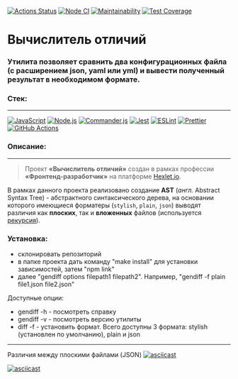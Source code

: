 [![Actions Status](https://github.com/daniscoder/frontend-project-46/actions/workflows/hexlet-check.yml/badge.svg)](https://github.com/daniscoder/frontend-project-46/actions)
[![Node CI](https://github.com/daniscoder/frontend-project-46/actions/workflows/node-check.yml/badge.svg)](https://github.com/daniscoder/frontend-project-46/actions/workflows/node-check.yml)
[![Maintainability](https://api.codeclimate.com/v1/badges/411f54f05a3db25a271b/maintainability)](https://codeclimate.com/github/daniscoder/frontend-project-46/maintainability)
[![Test Coverage](https://api.codeclimate.com/v1/badges/411f54f05a3db25a271b/test_coverage)](https://codeclimate.com/github/daniscoder/frontend-project-46/test_coverage)

<h1>Вычислитель отличий </h1>
<h3> Утилита позволяет сравнить два конфигурационных файла (с расширением json, yaml или yml) и вывести полученный результат в необходимом формате. </h3>

### Стек:

------------
[![JavaScript](https://img.shields.io/badge/JavaScript-323330?style=for-the-badge&logo=javascript&logoColor=F7DF1E)](https://github.com/topics/javascript)
[![Node.js](https://img.shields.io/badge/Node.js-43853D?style=for-the-badge&logo=node.js&logoColor=white)](https://github.com/nodejs)
[![Commander.js](https://img.shields.io/badge/Commander.js-181818?style=for-the-badge&logo=slashdot&logoColor=white)](https://github.com/tj/commander.js)
[![Jest](https://img.shields.io/badge/Jest-323330?style=for-the-badge&logo=Jest&logoColor=white)](https://github.com/jestjs/jest)
[![ESLint](https://img.shields.io/badge/eslint-3A33D1?style=for-the-badge&logo=eslint&logoColor=white)](https://github.com/eslint/eslint)
[![Prettier](https://img.shields.io/badge/prettier-1A2C34?style=for-the-badge&logo=prettier&logoColor=F7BA3E)](https://github.com/prettier/prettier)
[![GitHub Actions](https://img.shields.io/badge/GitHub_Actions-2088FF?style=for-the-badge&logo=github-actions&logoColor=white)](https://docs.github.com/ru/actions)

### Описание:

------------
> Проект **«Вычислитель отличий»** создан в рамках профессии **«Фронтенд-разработчик»** на платформе [Hexlet.io](https://ru.hexlet.io).

В рамках данного проекта реализовано создание **AST** (_англ._ Abstract Syntax Tree) - абстрактного синтаксического дерева, на основании которого имеющиеся форматеры (<code>stylish</code>, <code>plain</code>, <code>json</code>) выводят различия как **плоских**, так и **вложенных** файлов (используется [рекурсия](https://ru.hexlet.io/blog/posts/recursive)).

### Установка:
- склонировать репозиторий
- в папке проекта дать команду "make install" для установки зависимостей, затем "npm link"
- далее "gendiff options filepath1 filepath2". Например, "gendiff -f plain file1.json file2.json"

Доступные опции:
- gendiff -h - посмотреть справку
- gendiff -v - посмотреть версию утилиты
- diff -f - установить формат. Всего доступны 3 формата: stylish (установлен по умолчанию), plain и json
------------

Различия между плоскими файлами (JSON)
[![asciicast](https://asciinema.org/a/LdrJCuo9a5n6pc0WqQMjMdCdr.svg)](https://asciinema.org/a/LdrJCuo9a5n6pc0WqQMjMdCdr)



[![asciicast](https://asciinema.org/a/wk0fFWyz7Uq0O91HpFGSbSOLO.svg)](https://asciinema.org/a/wk0fFWyz7Uq0O91HpFGSbSOLO)
